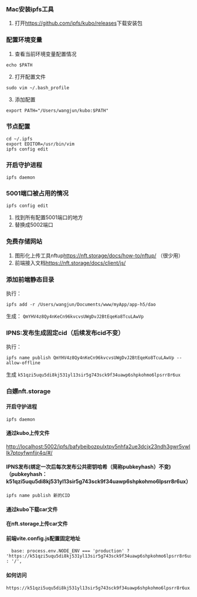 ### Mac安装ipfs工具
1. 打开<https://github.com/ipfs/kubo/releases>下载安装包
### 配置环境变量
1. 查看当前环境变量配置情况
```
echo $PATH
```
2. 打开配置文件
``` 
sudo vim ~/.bash_profile
```
3. 添加配置
```
export PATH="/Users/wangjun/kubo:$PATH"
```
### 节点配置
```
cd ~/.ipfs
export EDITOR=/usr/bin/vim
ipfs config edit

```
### 开启守护进程
``` ipfs daemon ```
### 5001端口被占用的情况
```ipfs config edit ```
1. 找到所有配置5001端口的地方
2. 替换成5002端口

### 免费存储网站
1. 图形化上传工具nftup<https://nft.storage/docs/how-to/nftup/> （很少用）
2. 前端接入文档<https://nft.storage/docs/client/js/>

### 添加前端静态目录
执行：
```
ipfs add -r /Users/wangjun/Documents/www/myApp/app-h5/dao
```
生成：
```QmYHV4z8Qy4nKeCn96kvcvsUWgDvJ2BtEqeKo8TcuLAwVp```

### IPNS:发布生成固定cid（后续发布cid不变）
执行：
```
ipfs name publish QmYHV4z8Qy4nKeCn96kvcvsUWgDvJ2BtEqeKo8TcuLAwVp --allow-offline
```
生成
``` k51qzi5uqu5di8kj531yl13sir5g743sck9f34uawp6shpkohmo6lpsrr8r6ux ```

### 白嫖nft.storage
#### 开启守护进程
``` ipfs daemon ```
#### 通过kubo上传文件
<http://localhost:5002/ipfs/bafybeibozpulxtpv5nhfa2ue3dcjx23ndh3gwr5vwllk7ptoyfwnfjjr4q/#/>
#### IPNS发布(绑定一次后每次发布公共密钥哈希（简称pubkeyhash）不变) （pubkeyhash：k51qzi5uqu5di8kj531yl13sir5g743sck9f34uawp6shpkohmo6lpsrr8r6ux）
```
ipfs name publish 新的CID
```
#### 通过kubo下载car文件

#### 在nft.storage上传car文件

#### 前端vite.config.js配置固定地址
```
  base: process.env.NODE_ENV === 'production' ? 'https://k51qzi5uqu5di8kj531yl13sir5g743sck9f34uawp6shpkohmo6lpsrr8r6ux.ipns.dweb.link/' : '/',
```
#### 如何访问
```
https://k51qzi5uqu5di8kj531yl13sir5g743sck9f34uawp6shpkohmo6lpsrr8r6ux.ipns.dweb.link/index.html#/

```
